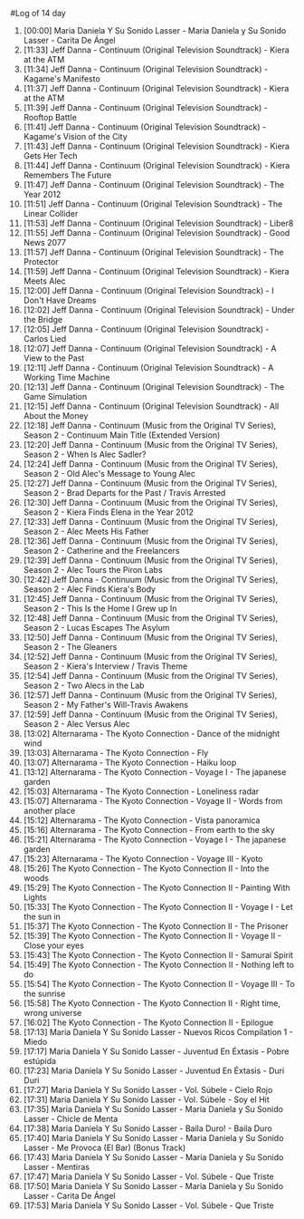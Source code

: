 #Log of 14 day

1. [00:00] Maria Daniela Y Su Sonido Lasser - Maria Daniela y Su Sonido Lasser - Carita De Ángel
1. [11:33] Jeff Danna - Continuum (Original Television Soundtrack) - Kiera at the ATM
1. [11:34] Jeff Danna - Continuum (Original Television Soundtrack) - Kagame's Manifesto
1. [11:37] Jeff Danna - Continuum (Original Television Soundtrack) - Kiera at the ATM
1. [11:39] Jeff Danna - Continuum (Original Television Soundtrack) - Rooftop Battle
1. [11:41] Jeff Danna - Continuum (Original Television Soundtrack) - Kagame's Vision of the City
1. [11:43] Jeff Danna - Continuum (Original Television Soundtrack) - Kiera Gets Her Tech
1. [11:44] Jeff Danna - Continuum (Original Television Soundtrack) - Kiera Remembers The Future
1. [11:47] Jeff Danna - Continuum (Original Television Soundtrack) - The Year 2012
1. [11:51] Jeff Danna - Continuum (Original Television Soundtrack) - The Linear Collider
1. [11:53] Jeff Danna - Continuum (Original Television Soundtrack) - Liber8
1. [11:55] Jeff Danna - Continuum (Original Television Soundtrack) - Good News 2077
1. [11:57] Jeff Danna - Continuum (Original Television Soundtrack) - The Protector
1. [11:59] Jeff Danna - Continuum (Original Television Soundtrack) - Kiera Meets Alec
1. [12:00] Jeff Danna - Continuum (Original Television Soundtrack) - I Don't Have Dreams
1. [12:02] Jeff Danna - Continuum (Original Television Soundtrack) - Under the Bridge
1. [12:05] Jeff Danna - Continuum (Original Television Soundtrack) - Carlos Lied
1. [12:07] Jeff Danna - Continuum (Original Television Soundtrack) - A View to the Past
1. [12:11] Jeff Danna - Continuum (Original Television Soundtrack) - A Working Time Machine
1. [12:13] Jeff Danna - Continuum (Original Television Soundtrack) - The Game Simulation
1. [12:15] Jeff Danna - Continuum (Original Television Soundtrack) - All About the Money
1. [12:18] Jeff Danna - Continuum (Music from the Original TV Series), Season 2 - Continuum Main Title (Extended Version)
1. [12:20] Jeff Danna - Continuum (Music from the Original TV Series), Season 2 - When Is Alec Sadler?
1. [12:24] Jeff Danna - Continuum (Music from the Original TV Series), Season 2 - Old Alec's Message to Young Alec
1. [12:27] Jeff Danna - Continuum (Music from the Original TV Series), Season 2 - Brad Departs for the Past / Travis Arrested
1. [12:30] Jeff Danna - Continuum (Music from the Original TV Series), Season 2 - Kiera Finds Elena in the Year 2012
1. [12:33] Jeff Danna - Continuum (Music from the Original TV Series), Season 2 - Alec Meets His Father
1. [12:36] Jeff Danna - Continuum (Music from the Original TV Series), Season 2 - Catherine and the Freelancers
1. [12:39] Jeff Danna - Continuum (Music from the Original TV Series), Season 2 - Alec Tours the Piron Labs
1. [12:42] Jeff Danna - Continuum (Music from the Original TV Series), Season 2 - Alec Finds Kiera's Body
1. [12:45] Jeff Danna - Continuum (Music from the Original TV Series), Season 2 - This Is the Home I Grew up In
1. [12:48] Jeff Danna - Continuum (Music from the Original TV Series), Season 2 - Lucas Escapes The Asylum
1. [12:50] Jeff Danna - Continuum (Music from the Original TV Series), Season 2 - The Gleaners
1. [12:52] Jeff Danna - Continuum (Music from the Original TV Series), Season 2 - Kiera's Interview / Travis Theme
1. [12:54] Jeff Danna - Continuum (Music from the Original TV Series), Season 2 - Two Alecs in the Lab
1. [12:57] Jeff Danna - Continuum (Music from the Original TV Series), Season 2 - My Father's Will-Travis Awakens
1. [12:59] Jeff Danna - Continuum (Music from the Original TV Series), Season 2 - Alec Versus Alec
1. [13:02] Alternarama - The Kyoto Connection - Dance of the midnight wind
1. [13:03] Alternarama - The Kyoto Connection - Fly
1. [13:07] Alternarama - The Kyoto Connection - Haiku loop
1. [13:12] Alternarama - The Kyoto Connection - Voyage I - The japanese garden
1. [15:03] Alternarama - The Kyoto Connection - Loneliness radar
1. [15:07] Alternarama - The Kyoto Connection - Voyage II - Words from another place
1. [15:12] Alternarama - The Kyoto Connection - Vista panoramica
1. [15:16] Alternarama - The Kyoto Connection - From earth to the sky
1. [15:21] Alternarama - The Kyoto Connection - Voyage I - The japanese garden
1. [15:23] Alternarama - The Kyoto Connection - Voyage III - Kyoto
1. [15:26] The Kyoto Connection - The Kyoto Connection II - Into the woods
1. [15:29] The Kyoto Connection - The Kyoto Connection II - Painting With Lights
1. [15:33] The Kyoto Connection - The Kyoto Connection II - Voyage I - Let the sun in
1. [15:37] The Kyoto Connection - The Kyoto Connection II - The Prisoner
1. [15:39] The Kyoto Connection - The Kyoto Connection II - Voyage II - Close your eyes
1. [15:43] The Kyoto Connection - The Kyoto Connection II - Samurai Spirit
1. [15:49] The Kyoto Connection - The Kyoto Connection II - Nothing left to do
1. [15:54] The Kyoto Connection - The Kyoto Connection II - Voyage III - To the sunrise
1. [15:58] The Kyoto Connection - The Kyoto Connection II - Right time, wrong universe
1. [16:02] The Kyoto Connection - The Kyoto Connection II - Epilogue
1. [17:13] Maria Daniela Y Su Sonido Lasser - Nuevos Ricos Compilation 1 - Miedo
1. [17:17] Maria Daniela Y Su Sonido Lasser - Juventud En Éxtasis - Pobre estúpida
1. [17:23] Maria Daniela Y Su Sonido Lasser - Juventud En Éxtasis - Duri Duri
1. [17:27] Maria Daniela Y Su Sonido Lasser - Vol. Súbele - Cielo Rojo
1. [17:31] Maria Daniela Y Su Sonido Lasser - Vol. Súbele - Soy el Hit
1. [17:35] Maria Daniela Y Su Sonido Lasser - Maria Daniela y Su Sonido Lasser - Chicle de Menta
1. [17:38] Maria Daniela Y Su Sonido Lasser - Baila Duro! - Baila Duro
1. [17:40] Maria Daniela Y Su Sonido Lasser - Maria Daniela y Su Sonido Lasser - Me Provoca (El Bar) (Bonus Track)
1. [17:43] Maria Daniela Y Su Sonido Lasser - Maria Daniela y Su Sonido Lasser - Mentiras
1. [17:47] Maria Daniela Y Su Sonido Lasser - Vol. Súbele - Que Triste
1. [17:50] Maria Daniela Y Su Sonido Lasser - Maria Daniela y Su Sonido Lasser - Carita De Ángel
1. [17:53] Maria Daniela Y Su Sonido Lasser - Vol. Súbele - Que Triste
